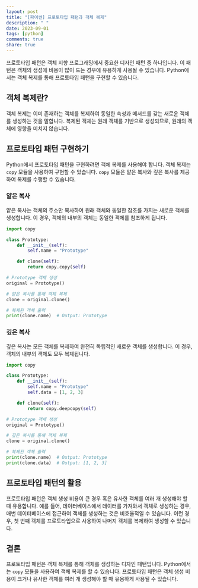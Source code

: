 ```yaml
---
layout: post
title: "[파이썬] 프로토타입 패턴과 객체 복제"
description: " "
date: 2023-09-01
tags: [python]
comments: true
share: true
---
```


프로토타입 패턴은 객체 지향 프로그래밍에서 중요한 디자인 패턴 중 하나입니다. 이 패턴은 객체의 생성에 비용이 많이 드는 경우에 유용하게 사용될 수 있습니다. Python에서는 객체 복제를 통해 프로토타입 패턴을 구현할 수 있습니다.

## 객체 복제란?

객체 복제는 이미 존재하는 객체를 복제하여 동일한 속성과 메서드를 갖는 새로운 객체를 생성하는 것을 말합니다. 복제된 객체는 원래 객체를 기반으로 생성되므로, 원래의 객체에 영향을 미치지 않습니다.

## 프로토타입 패턴 구현하기

Python에서 프로토타입 패턴을 구현하려면 객체 복제를 사용해야 합니다. 객체 복제는 `copy` 모듈을 사용하여 구현할 수 있습니다. `copy` 모듈은 얕은 복사와 깊은 복사를 제공하여 복제를 수행할 수 있습니다.

### 얕은 복사

얕은 복사는 객체의 주소만 복사하여 원래 객체와 동일한 참조를 가지는 새로운 객체를 생성합니다. 이 경우, 객체의 내부의 객체는 동일한 객체를 참조하게 됩니다.

```python
import copy

class Prototype:
    def __init__(self):
        self.name = "Prototype"

    def clone(self):
        return copy.copy(self)

# Prototype 객체 생성
original = Prototype()

# 얕은 복사를 통해 객체 복제
clone = original.clone()

# 복제된 객체 출력
print(clone.name)  # Output: Prototype
```

### 깊은 복사

깊은 복사는 모든 객체를 복제하여 완전히 독립적인 새로운 객체를 생성합니다. 이 경우, 객체의 내부의 객체도 모두 복제됩니다.

```python
import copy

class Prototype:
    def __init__(self):
        self.name = "Prototype"
        self.data = [1, 2, 3]

    def clone(self):
        return copy.deepcopy(self)

# Prototype 객체 생성
original = Prototype()

# 깊은 복사를 통해 객체 복제
clone = original.clone()

# 복제된 객체 출력
print(clone.name)  # Output: Prototype
print(clone.data)  # Output: [1, 2, 3]
```

## 프로토타입 패턴의 활용

프로토타입 패턴은 객체 생성 비용이 큰 경우 혹은 유사한 객체를 여러 개 생성해야 할 때 유용합니다. 예를 들어, 데이터베이스에서 데이터를 가져와서 객체로 생성하는 경우, 매번 데이터베이스에 접근하여 객체를 생성하는 것은 비효율적일 수 있습니다. 이런 경우, 첫 번째 객체를 프로토타입으로 사용하여 나머지 객체를 복제하여 생성할 수 있습니다.

## 결론

프로토타입 패턴은 객체 복제를 통해 객체를 생성하는 디자인 패턴입니다. Python에서는 `copy` 모듈을 사용하여 객체 복제를 할 수 있습니다. 프로토타입 패턴은 객체 생성 비용이 크거나 유사한 객체를 여러 개 생성해야 할 때 유용하게 사용될 수 있습니다.